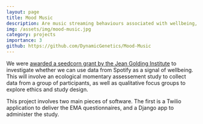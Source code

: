 ```yaml
---
layout: page
title: Mood Music
description: Are music streaming behaviours associated with wellbeing, and are they acceptable to use?
img: /assets/img/mood-music.jpg
category: projects
importance: 3
github: https://github.com/DynamicGenetics/Mood-Music
---
```


We were [awarded a seedcorn grant by the Jean Golding Institute](https://jeangoldinginstitute.blogs.bristol.ac.uk/2020/01/13/jgi-seed-corn-funding-call-winners-2020-announced/) to investigate whether we can use data from Spotify as a signal of wellbeing. This will involve an ecological momentary assessement study to collect data from a group of participants, as well as qualitative focus groups to explore ethics and study design. 

This project involves two main pieces of software. The first is a Twilio application to deliver the EMA questionnaires, and a Django app to administer the study.

